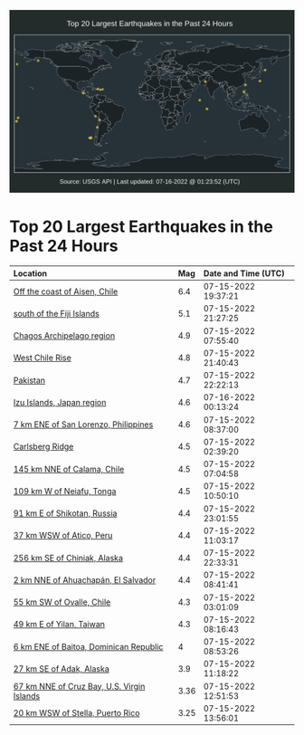 ![Map](./map.png)

# Top 20 Largest Earthquakes in the Past 24 Hours

| Location | Mag | Date and Time (UTC) |
|:---|:---|:---|
| [Off the coast of Aisen, Chile](https://earthquake.usgs.gov/earthquakes/eventpage/us6000i2v0) | 6.4 | 07-15-2022 19:37:21 |
| [south of the Fiji Islands](https://earthquake.usgs.gov/earthquakes/eventpage/us6000i2vy) | 5.1 | 07-15-2022 21:27:25 |
| [Chagos Archipelago region](https://earthquake.usgs.gov/earthquakes/eventpage/us6000i2lu) | 4.9 | 07-15-2022 07:55:40 |
| [West Chile Rise](https://earthquake.usgs.gov/earthquakes/eventpage/us6000i2w1) | 4.8 | 07-15-2022 21:40:43 |
| [Pakistan](https://earthquake.usgs.gov/earthquakes/eventpage/us6000i2w3) | 4.7 | 07-15-2022 22:22:13 |
| [Izu Islands, Japan region](https://earthquake.usgs.gov/earthquakes/eventpage/us6000i2wu) | 4.6 | 07-16-2022 00:13:24 |
| [7 km ENE of San Lorenzo, Philippines](https://earthquake.usgs.gov/earthquakes/eventpage/us6000i2ma) | 4.6 | 07-15-2022 08:37:00 |
| [Carlsberg Ridge](https://earthquake.usgs.gov/earthquakes/eventpage/us6000i2le) | 4.5 | 07-15-2022 02:39:20 |
| [145 km NNE of Calama, Chile](https://earthquake.usgs.gov/earthquakes/eventpage/us6000i2lk) | 4.5 | 07-15-2022 07:04:58 |
| [109 km W of Neiafu, Tonga](https://earthquake.usgs.gov/earthquakes/eventpage/us6000i2n3) | 4.5 | 07-15-2022 10:50:10 |
| [91 km E of Shikotan, Russia](https://earthquake.usgs.gov/earthquakes/eventpage/us6000i2wf) | 4.4 | 07-15-2022 23:01:55 |
| [37 km WSW of Atico, Peru](https://earthquake.usgs.gov/earthquakes/eventpage/us6000i2n6) | 4.4 | 07-15-2022 11:03:17 |
| [256 km SE of Chiniak, Alaska](https://earthquake.usgs.gov/earthquakes/eventpage/us6000i2w5) | 4.4 | 07-15-2022 22:33:31 |
| [2 km NNE of Ahuachapán, El Salvador](https://earthquake.usgs.gov/earthquakes/eventpage/us6000i2mb) | 4.4 | 07-15-2022 08:41:41 |
| [55 km SW of Ovalle, Chile](https://earthquake.usgs.gov/earthquakes/eventpage/us6000i2kh) | 4.3 | 07-15-2022 03:01:09 |
| [49 km E of Yilan, Taiwan](https://earthquake.usgs.gov/earthquakes/eventpage/us6000i2m4) | 4.3 | 07-15-2022 08:16:43 |
| [6 km ENE of Baitoa, Dominican Republic](https://earthquake.usgs.gov/earthquakes/eventpage/us6000i2me) | 4 | 07-15-2022 08:53:26 |
| [27 km SE of Adak, Alaska](https://earthquake.usgs.gov/earthquakes/eventpage/us6000i2na) | 3.9 | 07-15-2022 11:18:22 |
| [67 km NNE of Cruz Bay, U.S. Virgin Islands](https://earthquake.usgs.gov/earthquakes/eventpage/pr71359633) | 3.36 | 07-15-2022 12:51:53 |
| [20 km WSW of Stella, Puerto Rico](https://earthquake.usgs.gov/earthquakes/eventpage/pr71359643) | 3.25 | 07-15-2022 13:56:01 |
